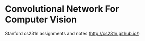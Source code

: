 # Convolutional Network For Computer Vision
Stanford cs231n assignments and notes (http://cs231n.github.io/)
